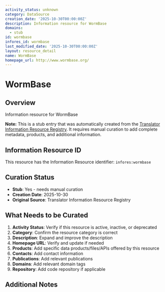 ```yaml
---
activity_status: unknown
category: DataSource
creation_date: '2025-10-30T00:00:00Z'
description: Information resource for WormBase
domains:
  - stub
id: wormbase
infores_id: wormbase
last_modified_date: '2025-10-30T00:00:00Z'
layout: resource_detail
name: WormBase
homepage_url: http://www.wormbase.org/
---
```


# WormBase

## Overview

Information resource for WormBase

**Note:** This is a stub entry that was automatically created from the [Translator Information Resource Registry](https://biolink.github.io/information-resource-registry/). It requires manual curation to add complete metadata, products, and additional information.

## Information Resource ID

This resource has the Information Resource identifier: `infores:wormbase`

## Curation Status

- **Stub**: Yes - needs manual curation
- **Creation Date**: 2025-10-30
- **Original Source**: Translator Information Resource Registry

## What Needs to be Curated

1. **Activity Status**: Verify if this resource is active, inactive, or deprecated
2. **Category**: Confirm the resource category is correct
3. **Description**: Expand and improve the description
4. **Homepage URL**: Verify and update if needed
5. **Products**: Add specific data products/files/APIs offered by this resource
6. **Contacts**: Add contact information
7. **Publications**: Add relevant publications
8. **Domains**: Add relevant domain tags
9. **Repository**: Add code repository if applicable

## Additional Notes
